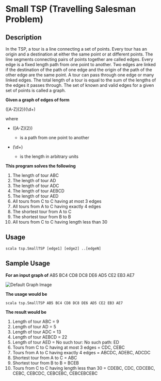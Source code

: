 Small TSP (Travelling Salesman Problem)
=======================================

Description
-----------

In the TSP, a tour is a line connecting a set of points.  Every tour has an 
origin and a destination at either the same point or at different points. The 
line segments connecting pairs of points together are called edges. Every 
edge is a fixed length path from one point to another. Two edges are linked 
if the destination of the path of one edge and the origin of the path of the 
other edge are the same point. A tour can pass through one edge or many 
linked edges. The total length of a tour is equal to the sum of the lengths 
of the edges it passes through. The set of known and valid edges for a given 
set of points is called a graph.

**Given a graph of edges of form**

([A-Z]{2})(\d+)

where

- ([A-Z]{2})
  - is a path from one point to another
  
- (\d+) 
  - is the length in arbitrary units

**This program solves the following**

1. The length of tour ABC
2. The length of tour AD
3. The length of tour ADC
4. The length of tour AEBCD
5. The length of tour AED
6. All tours from C to C having at most 3 edges
7. All tours from A to C having exactly 4 edges
8. The shortest tour from A to C
9. The shortest tour from B to B
10. All tours from C to C having length less than 30

Usage
-----

    scala tsp.SmallTSP [edge1] [edge2] ..[edgeN]

Sample Usage
------------

**For an input graph of** AB5 BC4 CD8 DC8 DE6 AD5 CE2 EB3 AE7
  
![Default Graph Image](SmallTSP/raw/master/DefaultGraph.png)
  
**The usage would be**

    scala tsp.SmallTSP AB5 BC4 CD8 DC8 DE6 AD5 CE2 EB3 AE7

**The result would be**

1. Length of tour ABC = 9
2. Length of tour AD = 5
3. Length of tour ADC = 13
4. Length of tour AEBCD = 22
5. Length of tour AED = No such tour: No such path: ED
6. Tours from C to C having at most 3 edges = CDC, CEBC
7. Tours from A to C having exactly 4 edges = ABCDC, ADEBC, ADCDC
8. Shortest tour from A to C = ABC
9. Shortest tour from B to B = BCEB
10. Tours from C to C having length less than 30 
    = CDEBC, CDC, CDCEBC, CEBC, CEBCDC, CEBCEBC, CEBCEBCEBC

